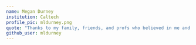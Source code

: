 ```yaml
---
name: Megan Durney
institution: Caltech
profile_pic: mldurney.png
quote: "Thanks to my family, friends, and profs who believed in me and supported me through highs and lows."
github_user: mldurney
---
```

